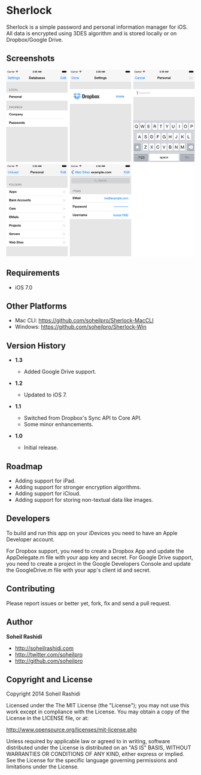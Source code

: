 # Sherlock
Sherlock is a simple password and personal information manager for iOS. All data is encrypted using 3DES algorithm and is stored locally or on Dropbox/Google Drive.

## Screenshots
![Screenshots](/Screenshots.png)

## Requirements
+ iOS 7.0

## Other Platforms
+ Mac CLI: https://github.com/soheilpro/Sherlock-MacCLI
+ Windows: https://github.com/soheilpro/Sherlock-Win

## Version History
+ **1.3**
  + Added Google Drive support.

+ **1.2**
	+ Updated to iOS 7.

+ **1.1**
	+ Switched from Dropbox's Sync API to Core API.
	+ Some minor enhancements.

+ **1.0**
	+ Initial release.

## Roadmap
+ Adding support for iPad.
+ Adding support for stronger encryption algorithms.
+ Adding support for iCloud.
+ Adding support for storing non-textual data like images.

## Developers
To build and run this app on your iDevices you need to have an Apple Developer account.

For Dropbox support, you need to create a Dropbox App and update the AppDelegate.m file with your app key and secret.
For Google Drive support, you need to create a project in the Google Developers Console and update the GoogleDrive.m file with your app's client id and secret.

## Contributing
Please report issues or better yet, fork, fix and send a pull request.

## Author
**Soheil Rashidi**

+ http://soheilrashidi.com
+ http://twitter.com/soheilpro
+ http://github.com/soheilpro

## Copyright and License
Copyright 2014 Soheil Rashidi

Licensed under the The MIT License (the "License");
you may not use this work except in compliance with the License.
You may obtain a copy of the License in the LICENSE file, or at:

http://www.opensource.org/licenses/mit-license.php

Unless required by applicable law or agreed to in writing, software
distributed under the License is distributed on an "AS IS" BASIS,
WITHOUT WARRANTIES OR CONDITIONS OF ANY KIND, either express or implied.
See the License for the specific language governing permissions and
limitations under the License.
